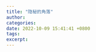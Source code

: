 ```yaml
---
title: "隐秘的角落"
author: 
categories: 
date: 2022-10-09 15:41:41 +0800
tags: 
excerpt: 
---
```











